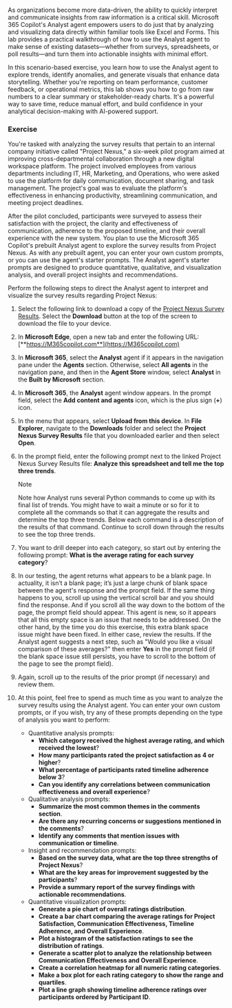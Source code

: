 As organizations become more data-driven, the ability to quickly interpret and communicate insights from raw information is a critical skill. Microsoft 365 Copilot's Analyst agent empowers users to do just that by analyzing and visualizing data directly within familiar tools like Excel and Forms. This lab provides a practical walkthrough of how to use the Analyst agent to make sense of existing datasets—whether from surveys, spreadsheets, or poll results—and turn them into actionable insights with minimal effort.

In this scenario-based exercise, you learn how to use the Analyst agent to explore trends, identify anomalies, and generate visuals that enhance data storytelling. Whether you're reporting on team performance, customer feedback, or operational metrics, this lab shows you how to go from raw numbers to a clear summary or stakeholder-ready charts. It's a powerful way to save time, reduce manual effort, and build confidence in your analytical decision-making with AI-powered support.

### Exercise

You're tasked with analyzing the survey results that pertain to an internal company initiative called "Project Nexus," a six-week pilot program aimed at improving cross-departmental collaboration through a new digital workspace platform. The project involved employees from various departments including IT, HR, Marketing, and Operations, who were asked to use the platform for daily communication, document sharing, and task management. The project's goal was to evaluate the platform's effectiveness in enhancing productivity, streamlining communication, and meeting project deadlines. 

After the pilot concluded, participants were surveyed to assess their satisfaction with the project, the clarity and effectiveness of communication, adherence to the proposed timeline, and their overall experience with the new system. You plan to use the Microsoft 365 Copilot's prebuilt Analyst agent to explore the survey results from Project Nexus. As with any prebuilt agent, you can enter your own custom prompts, or you can use the agent's starter prompts. The Analyst agent's starter prompts are designed to produce quantitative, qualitative, and visualization analysis, and overall project insights and recommendations.

Perform the following steps to direct the Analyst agent to interpret and visualize the survey results regarding Project Nexus:

1. Select the following link to download a copy of the [Project Nexus Survey Results](https://github.com/MicrosoftLearning/MS-4004-Empower-workforce-copilot-use-cases/raw/refs/heads/master/ResourceFiles/Project_Nexus_survey_results.xlsx). Select the **Download** button at the top of the screen to download the file to your device.
1. In **Microsoft Edge**, open a new tab and enter the following URL: [**https://M365copilot.com**](https://M365copilot.com)
1. In **Microsoft 365**, select the **Analyst** agent if it appears in the navigation pane under the **Agents** section. Otherwise, select **All agents** in the navigation pane, and then in the **Agent Store** window, select **Analyst** in the **Built by Microsoft** section. 
1. In **Microsoft 365**, the **Analyst** agent window appears. In the prompt field, select the **Add content and agents** icon, which is the plus sign (**+**) icon. 
1. In the menu that appears, select **Upload from this device**. In **File Explorer**, navigate to the **Downloads** folder and select the **Project Nexus Survey Results** file that you downloaded earlier and then select **Open**. 
1. In the prompt field, enter the following prompt next to the linked Project Nexus Survey Results file: **Analyze this spreadsheet and tell me the top three trends**.

   > [!NOTE]
   > Note how Analyst runs several Python commands to come up with its final list of trends. You might have to wait a minute or so for it to complete all the commands so that it can aggregate the results and determine the top three trends. Below each command is a description of the results of that command. Continue to scroll down through the results to see the top three trends.
1. You want to drill deeper into each category, so start out by entering the following prompt: **What is the average rating for each survey category**?
1. In our testing, the agent returns what appears to be a blank page. In actuality, it isn’t a blank page; it’s just a large chunk of blank space between the agent's response and the prompt field. If the same thing happens to you, scroll up using the vertical scroll bar and you should find the response. And if you scroll all the way down to the bottom of the page, the prompt field should appear. This agent is new, so it appears that all this empty space is an issue that needs to be addressed. On the other hand, by the time you do this exercise, this extra blank space issue might have been fixed. In either case, review the results. If the Analyst agent suggests a next step, such as "Would you like a visual comparison of these averages?" then enter **Yes** in the prompt field (if the blank space issue still persists, you have to scroll to the bottom of the page to see the prompt field).
1. Again, scroll up to the results of the prior prompt (if necessary) and review them.
1. At this point, feel free to spend as much time as you want to analyze the survey results using the Analyst agent. You can enter your own custom prompts, or if you wish, try any of these prompts depending on the type of analysis you want to perform:
   - Quantitative analysis prompts:
      - **Which category received the highest average rating, and which received the lowest**?
      - **How many participants rated the project satisfaction as 4 or higher**?
      - **What percentage of participants rated timeline adherence below 3**?
      - **Can you identify any correlations between communication effectiveness and overall experience**?
   - Qualitative analysis prompts:
      - **Summarize the most common themes in the comments section**.
      - **Are there any recurring concerns or suggestions mentioned in the comments**?
      - **Identify any comments that mention issues with communication or timeline**.
   - Insight and recommendation prompts:
      - **Based on the survey data, what are the top three strengths of Project Nexus**?
      - **What are the key areas for improvement suggested by the participants**?
      - **Provide a summary report of the survey findings with actionable recommendations**.
   - Quantitative visualization prompts:
      - **Generate a pie chart of overall ratings distribution**.
      - **Create a bar chart comparing the average ratings for Project Satisfaction, Communication Effectiveness, Timeline Adherence, and Overall Experience**.
      - **Plot a histogram of the satisfaction ratings to see the distribution of ratings**.
      - **Generate a scatter plot to analyze the relationship between Communication Effectiveness and Overall Experience**.
      - **Create a correlation heatmap for all numeric rating categories**.
      - **Make a box plot for each rating category to show the range and quartiles**.
      - **Plot a line graph showing timeline adherence ratings over participants ordered by Participant ID**.
